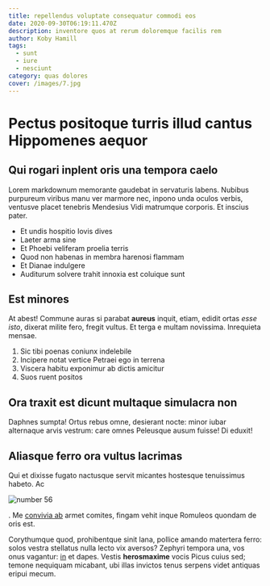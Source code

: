 ```yaml
---
title: repellendus voluptate consequatur commodi eos
date: 2020-09-30T06:19:11.470Z
description: inventore quos at rerum doloremque facilis rem
author: Koby Hamill
tags:
  - sunt
  - iure
  - nesciunt
category: quas dolores
cover: /images/7.jpg
---
```


# Pectus positoque turris illud cantus Hippomenes aequor

## Qui rogari inplent oris una tempora caelo

Lorem markdownum memorante gaudebat in servaturis labens. Nubibus purpureum
viribus manu ver marmore nec, inpono unda oculos verbis, ventusve placet
tenebris Mendesius Vidi matrumque corporis. Et inscius pater.

- Et undis hospitio Iovis dives
- Laeter arma sine
- Et Phoebi veliferam proelia terris
- Quod non habenas in membra harenosi flammam
- Et Dianae indulgere
- Auditurum solvere trahit innoxia est coluique sunt

## Est minores

At abest! Commune auras si parabat **aureus** inquit, etiam, edidit ortas _esse
isto_, dixerat milite fero, fregit vultus. Et terga e multam novissima.
Inrequieta mensae.

1. Sic tibi poenas coniunx indelebile
2. Incipere notat vertice Petraei ego in terrena
3. Viscera habitu exponimur ab dictis amicitur
4. Suos ruent positos

## Ora traxit est dicunt multaque simulacra non

Daphnes sumpta! Ortus rebus omne, desierant nocte: minor iubar alternaque arvis
vestrum: care omnes Peleusque ausum fuisse! Di eduxit!

## Aliasque ferro ora vultus lacrimas

Qui et dixisse fugato nactusque servit micantes hostesque tenuissimus habeto. Ac

![number 56](/images/56.jpg)

. Me [convivia
ab](http://officio.net/) armet comites, fingam vehit inque Romuleos quondam de
oris est.

Corythumque quod, prohibentque sinit lana, pollice amando matertera ferro: solos
vestra stellatus nulla lecto vix aversos? Zephyri tempora una, vos onus
vagantur: [in](blog/2018/5/ad.md) et dapes. Vestis **herosmaxime**
vocis Picus cuius sed; temone nequiquam micabant, ubi illas invictos tenus
serpens videt antiquas eripui mecum.
